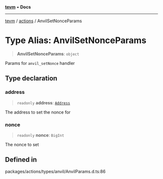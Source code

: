 [**tevm**](../../README.md) • **Docs**

***

[tevm](../../modules.md) / [actions](../README.md) / AnvilSetNonceParams

# Type Alias: AnvilSetNonceParams

> **AnvilSetNonceParams**: `object`

Params for `anvil_setNonce` handler

## Type declaration

### address

> `readonly` **address**: [`Address`](Address.md)

The address to set the nonce for

### nonce

> `readonly` **nonce**: `BigInt`

The nonce to set

## Defined in

packages/actions/types/anvil/AnvilParams.d.ts:86
